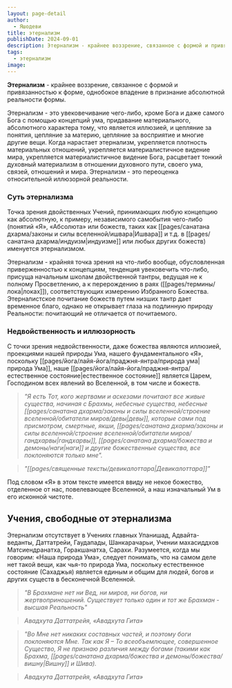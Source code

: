 ```yaml
---
layout: page-detail
author:
  - Яшодеви
title: этернализм
publishDate: 2024-09-01
description: Этернализм - крайнее воззрение, связанное с формой и привязанностью к форме, однобокое впадение в признание абсолютной реальности формы.
tags:
  - этернализм
image:
---
```

**Этернализм** - крайнее воззрение, связанное с формой и привязанностью к форме, однобокое впадение в признание абсолютной реальности формы.

Этернализм - это увековечивание чего-либо, кроме Бога и даже самого Бога с помощью концепций ума, придавание материального, абсолютного характера тому, что является иллюзией, и цепляние за понятия, цепляние за материю, цепляние за восприятие и многие другие вещи. Когда нарастает этернализм, укрепляется плотность материальных отношений, укрепляется материалистичное видение мира, укрепляется материалистичное видение Бога, расцветает тонкий духовный материализм в отношении духовного пути, своего ума, связей, отношений и мира. Этернализм - это переоценка относительной иллюзорной реальности.

### Суть этернализма

Точка зрения двойственных Учений, принимающих любую концепцию как абсолютную, к примеру, независимого самобытия чего-либо (понятий «Я», «Абсолюта» или божеств, таких как [[pages/санатана дхарма/законы и силы вселенной/ишвара|Ишвара]] и т.д. в [[pages/санатана дхарма/индуизм|индуизме]] или любых других божеств) именуется этернализмом.

Этернализм - крайняя точка зрения на что-либо вообще, обусловленная приверженностью к концепциям, тенденция увековечить что-либо, присуща начальным школам двойственной тантры, ведущая не к полному Просветлению, а к перерождению в раях ([[pages/термины/лока|локах]]), соответствующих измерению Избранного Божества. Этерналистское почитание божеств путем низших тантр дает временное благо, однако не открывает глаза на подлинную природу Реальности: почитающий не отличается от почитаемого.

### Недвойственность и иллюзорность

С точки зрения недвойственности, даже божества являются иллюзией, проекциями нашей природы Ума, нашего фундаментального «Я», поскольку [[pages/йога/лайя-йога/праджня-янтра/природа ума|природа Ума]], наше [[pages/йога/лайя-йога/праджня-янтра/естественное состояние|естественное состояние]] является Царем, Господином всех явлений во Вселенной, в том числе и божеств.

>*"Я есть Тот, кого жертвами и аскезами почитают все живые существа, начиная с Брахмы, небесные существа, небесные [[pages/санатана дхарма/законы и силы вселенной/строение вселенной/обитатели миров/девы|девы]], которые сами под присмотром, смертные, якши, [[pages/санатана дхарма/законы и силы вселенной/строение вселенной/обитатели миров/гандхарвы|гандхарвы]], [[pages/санатана дхарма/божества и демоны/наги|наги]] и другие божественные существа, все поклоняются только мне".*
  
>*"[[pages/священные тексты/девикалоттара|Девикалоттара]]"*

Под словом «Я» в этом тексте имеется ввиду не некое божество, отделенное от нас, повелевающее Вселенной, а наш изначальный Ум в его исконной чистоте.

## Учения, свободные от этернализма

Этернализм отсутствует в Учениях главных Упанишад, Адвайта-веданты, Даттатрейи, Гаудапады, Шанкарачарьи, Учении махасиддхов Матсиендранатха, Горакшанатха, Сарахи. Разумеется, когда мы говорим: «Наша природа Ума», следует понимать, что на самом деле нет такой вещи, как чья-то природа Ума, поскольку естественное состояние (Сахаджья) является единым и общим для людей, богов и других существ в бесконечной Вселенной.

>*"В Брахмане нет ни Вед, ни миров, ни богов, ни жертвоприношений. Существует только один и тот же Брахман - высшая Реальность"*

>*Авадхута Даттатрейя, «Авадхута Гита»*

>*"Во Мне нет никаких составных частей, и поэтому боги поклоняются Мне. Так как Я – То всеобъемлющее, совершенное Существо, Я не признаю различия между богами (такими как Брахма, [[pages/санатана дхарма/божества и демоны/божества/вишну|Вишну]] и Шива).*

>*Авадхута Даттатрейя, «Авадхута Гита»*